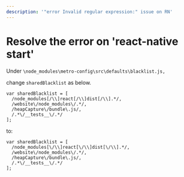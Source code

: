 ```yaml
---
description: '"error Invalid regular expression:" issue on RN'
---
```


# Resolve the error on 'react-native start'

Under `\node_modules\metro-config\src\defaults\blacklist.js,`

 change `sharedBlacklist` as below.

```text
var sharedBlacklist = [
  /node_modules[/\\]react[/\\]dist[/\\].*/,
  /website\/node_modules\/.*/,
  /heapCapture\/bundle\.js/,
  /.*\/__tests__\/.*/
];
```

to:

```text
var sharedBlacklist = [
  /node_modules[\/\\]react[\/\\]dist[\/\\].*/,
  /website\/node_modules\/.*/,
  /heapCapture\/bundle\.js/,
  /.*\/__tests__\/.*/
];
```

